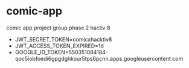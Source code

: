 # comic-app
comic app project group phase 2 hactiv 8

- JWT_SECRET_TOKEN=comicxhacktiv8
- JWT_ACCESS_TOKEN_EXPIRED=1d
- GOOGLE_ID_TOKEN=550351084184-qoc5iobfoedi6gpgdghkour5tps6pcnn.apps.googleusercontent.com
